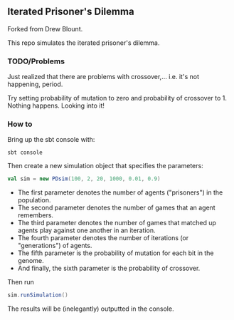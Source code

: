 ## Iterated Prisoner's Dilemma

Forked from Drew Blount.  

This repo simulates the iterated prisoner's dilemma.

### TODO/Problems

Just realized that there are problems with crossover,... i.e. it's not happening, period.  

Try setting probability of mutation to zero and probability of crossover to 1. Nothing happens. Looking into it!

### How to

Bring up the sbt console with:

```
sbt console
```

Then create a new simulation object that specifies the parameters:

```scala
val sim = new PDsim(100, 2, 20, 1000, 0.01, 0.9)
```

* The first parameter denotes the number of agents ("prisoners") in the population.
* The second parameter denotes the number of games that an agent remembers. 
* The third parameter denotes the number of games that matched up agents play against one another in an iteration.
* The fourth parameter denotes the number of iterations (or "generations") of agents.
* The fifth parameter is the probability of mutation for each bit in the genome.
* And finally, the sixth parameter is the probability of crossover. 

Then run 
```scala
sim.runSimulation()
```

The results will be (inelegantly) outputted in the console.  



